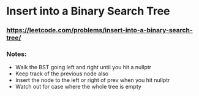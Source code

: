 # Insert into a Binary Search Tree

### https://leetcode.com/problems/insert-into-a-binary-search-tree/

### Notes:

* Walk the BST going left and right until you hit a nullptr
* Keep track of the previous node also
* Insert the node to the left or right of prev when you hit nullptr
* Watch out for case where the whole tree is empty